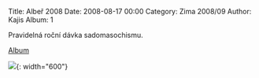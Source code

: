 Title: Albeř 2008
Date: 2008-08-17 00:00
Category: Zima 2008/09
Author: Kajis
Album: 1

Pravidelná roční dávka sadomasochismu.

[Album](https://get.google.com/albumarchive/114366954716465137035/album/AF1QipO83NCyBxR5gzkGAydBogdc-psQ3QMnfTN8kvw)

![]({static}/static/zima-2008-09/alba/alber2008.jpg){: width="600"}
